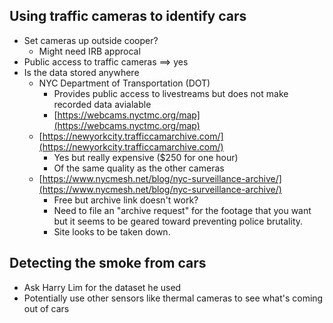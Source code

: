## Using traffic cameras to identify cars
- Set cameras up outside cooper?
    - Might need IRB approcal
- Public access to traffic cameras ==> yes
- Is the data stored anywhere
    - NYC Department of Transportation (DOT)
        - Provides public access to livestreams but does not make recorded data avialable
        - [https://webcams.nyctmc.org/map](https://webcams.nyctmc.org/map)
    - [https://newyorkcity.trafficcamarchive.com/](https://newyorkcity.trafficcamarchive.com/)
        - Yes but really expensive ($250 for one hour)
        - Of the same quality as the other cameras
    - [https://www.nycmesh.net/blog/nyc-surveillance-archive/](https://www.nycmesh.net/blog/nyc-surveillance-archive/)
        - Free but archive link doesn't work?
        - Need to file an "archive request" for the footage that you want but it seems to be geared toward preventing police brutality.
        - Site looks to be taken down.

## Detecting the smoke from cars
- Ask Harry Lim for the dataset he used
- Potentially use other sensors like thermal cameras to see what's coming out of cars

